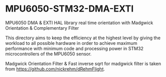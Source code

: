 # MPU6050-STM32-DMA-EXTI
MPU6050 DMA &amp; EXTI HAL library  real time orientation with Madgwick Orientation &amp; Complementary Filter

This directory aims to keep the efficiency at the highest level by giving the workload to all possible hardware in order to achieve maximum performance with minimum code and processing power in STM32 microcontrollers of the MPU6050 sensor.


Madgwick Orientation Filter & Fast inverse sqrt for madgwick filter is taken from https://github.com/nickrehm/dRehmFlight.
